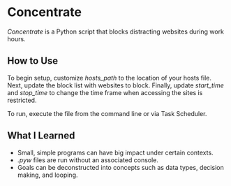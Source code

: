 # Concentrate
*Concentrate* is a Python script that blocks distracting websites during work hours.

## How to Use
To begin setup, customize *hosts_path* to the location of your hosts file. Next, update the block list with websites to block. Finally, update *start_time* and *stop_time* to change the time frame when accessing the sites is restricted.

To run, execute the file from the command line or via Task Scheduler.

## What I Learned
* Small, simple programs can have big impact under certain contexts.
* *.pyw* files are run without an associated console.
* Goals can be deconstructed into concepts such as data types, decision making, and looping.